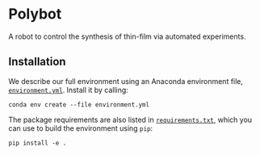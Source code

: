 # Polybot

A robot to control the synthesis of thin-film via automated experiments.

## Installation

We describe our full environment using an Anaconda environment file,
[`environment.yml`](./environment.yml).
Install it by calling:

`conda env create --file environment.yml`

The package requirements are also listed in [`requirements.txt`](./requirements.txt),
which you can use to build the environment using `pip`:

`pip install -e .`

